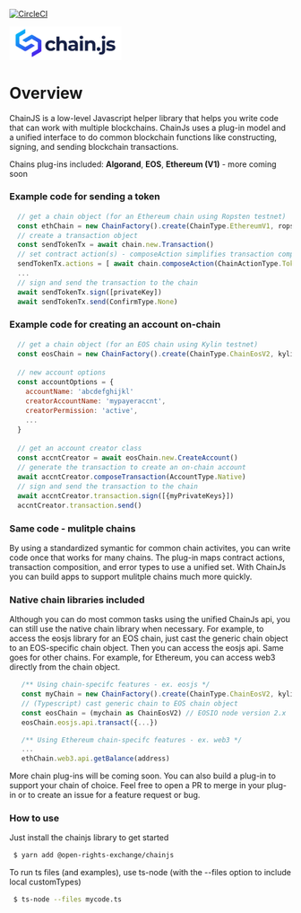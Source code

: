 [![CircleCI](https://circleci.com/gh/TeamAikon/chain-js.svg?style=svg)](https://circleci.com/gh/TeamAikon/chain-js)

<img src="./docs/images/chainjs_logo.png" width="200" >

# Overview

ChainJS is a low-level Javascript helper library that helps you write code that can work with multiple blockchains. ChainJs uses a plug-in model and a unified interface to do common blockchain functions like constructing, signing, and sending blockchain transactions.

Chains plug-ins included: **Algorand**, **EOS**, **Ethereum (V1)** - more coming soon

### Example code for sending a token

```javascript
  // get a chain object (for an Ethereum chain using Ropsten testnet)
  const ethChain = new ChainFactory().create(ChainType.EthereumV1, ropstenEndpoints)
  // create a transaction object
  const sendTokenTx = await chain.new.Transaction()
  // set contract action(s) - composeAction simplifies transaction composition
  sendTokenTx.actions = [ await chain.composeAction(ChainActionType.TokenTransfer, { to: '0x271...', contractAddress: '0x048...', amount: '10.00' }) ]
  ...
  // sign and send the transaction to the chain
  await sendTokenTx.sign([privateKey])
  await sendTokenTx.send(ConfirmType.None)
```

### Example code for creating an account on-chain

```javascript
  // get a chain object (for an EOS chain using Kylin testnet)
  const eosChain = new ChainFactory().create(ChainType.ChainEosV2, kylinEndpoints, chainSettings)

  // new account options
  const accountOptions = {
    accountName: 'abcdefghijkl'
    creatorAccountName: 'mypayeraccnt',
    creatorPermission: 'active',
    ...
  }

  // get an account creator class
  const accntCreator = await eosChain.new.CreateAccount()
  // generate the transaction to create an on-chain account
  await accntCreator.composeTransaction(AccountType.Native)
  // sign and send the transaction to the chain
  await accntCreator.transaction.sign([{myPrivateKeys}])
  accntCreator.transaction.send()

```

### Same code - mulitple chains

By using a standardized symantic for common chain activites, you can write code once that works for many chains. The plug-in maps contract actions, transaction composition, and error types to use a unified set. With ChainJs you can build apps to support mulitple chains much more quickly.

### Native chain libraries included 

Although you can do most common tasks using the unified ChainJs api, you can still use the native chain library when necessary. For example, to access the eosjs library for an EOS chain, just cast the generic chain object to an EOS-specific chain object. Then you can access the eosjs api. Same goes for other chains. For example, for Ethereum, you can access web3 directly from the chain object. 

```javascript
   /** Using chain-specifc features - ex. eosjs */
   const myChain = new ChainFactory().create(ChainType.ChainEosV2, kylinEndpoints, chainSettings)
   // (Typescript) cast generic chain to EOS chain object
   const eosChain = (mychain as ChainEosV2) // EOSIO node version 2.x
   eosChain.eosjs.api.transact({...})
```
```javascript
   /** Using Ethereum chain-specifc features - ex. web3 */
   ...
   ethChain.web3.api.getBalance(address)
```

More chain plug-ins will be coming soon. You can also build a plug-in to support your chain of choice. Feel free to open a PR to merge in your plug-in or to create an issue for a feature request or bug.

### How to use 

Just install the chainjs library to get started
```bash
 $ yarn add @open-rights-exchange/chainjs
```

To run ts files (and examples), use ts-node (with the --files option to include local customTypes)
```bash
 $ ts-node --files mycode.ts
```
